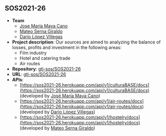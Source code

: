 ## SOS2021-26

- **Team**
  - [Jose María Maya Cano](https://github.com/josemarimaya)
  - [Mateo Serna Giraldo](https://github.com/keffren)
  - [Darío López Villegas](https://github.com/darlopvil)
- **Project description**: Our sources are aimed to analyzing the balance of losses, profits and investment in the following areas: 
    - Film industry 
    - Hotel and catering trade
    - Air routes
- **Repository**: [gti-sos/SOS2021-26](https://github.com/gti-sos/SOS2021-26)
- **URL**: [gti-sos/SOS2021-26](https://sos2021-26.herokuapp.com/)
-  **APIs**:
    - [https://sos2021-26.herokuapp.com/api/v1/culturaBASE/docs](https://sos2021-26.herokuapp.com/api/v1/culturaBASE/docs) (developed by [José María Maya Cano](https://github.com/josemarimaya))
    - [https://sos2021-26.herokuapp.com/api/v1/air-routes/docs](https://sos2021-26.herokuapp.com/api/v1/air-routes/docs) (developed by [Darío López Villegas](https://github.com/darlopvil))
    - [https://sos2021-26.herokuapp.com/api/v1/hostelry/docs](https://sos2021-26.herokuapp.com/api/v1/hostelry/docs) (developed by [Mateo Serna Giraldo](https://github.com/keffren))
